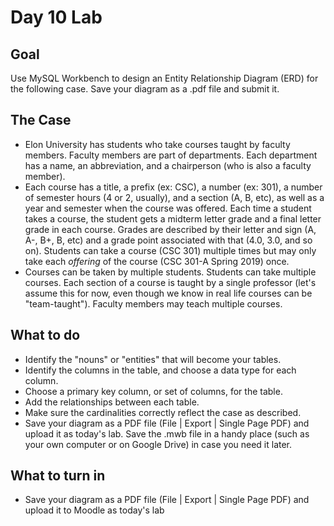 # Day 10 Lab
## Goal
Use MySQL Workbench to design an Entity Relationship Diagram (ERD) for the following case. Save your diagram as a .pdf file and submit it.
## The Case
* Elon University has students who take courses taught by faculty members. Faculty members are part of departments. Each department has a name, an abbreviation, and a chairperson (who is also a faculty member).
* Each course has a title, a prefix (ex: CSC), a number (ex: 301), a number of semester hours (4 or 2, usually), and a section (A, B, etc), as well as a year and semester when the course was offered. Each time a student takes a course, the student gets a midterm letter grade and a final letter grade in each course. Grades are described by their letter and sign (A, A-, B+, B, etc) and a grade point associated with that (4.0, 3.0, and so on). Students can take a course (CSC 301) multiple times but may only take each *offering* of the course (CSC 301-A Spring 2019) once. 
* Courses can be taken by multiple students. Students can take multiple courses. Each section of a course is taught by a single professor (let's assume this for now, even though we know in real life courses can be "team-taught"). Faculty members may teach multiple courses.
## What to do
* Identify the "nouns" or "entities" that will become your tables.
* Identify the columns in the table, and choose a data type for each column. 
* Choose a primary key column, or set of columns, for the table. 
* Add the relationships between each table.
* Make sure the cardinalities correctly reflect the case as described.
* Save your diagram as a PDF file (File | Export | Single Page PDF) and upload it as today's lab. Save the .mwb file in a handy place (such as your own computer or on Google Drive) in case you need it later.
## What to turn in
* Save your diagram as a PDF file (File | Export | Single Page PDF) and upload it to Moodle as today's lab
